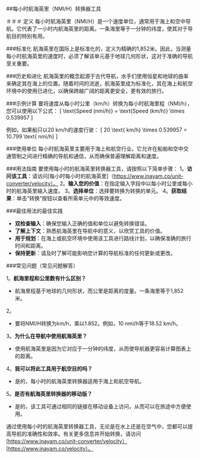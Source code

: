 ##每小时航海英里（NMI/H）转换器工具

＃＃＃ 定义
每小时航海英里（NMI/H）是一个速度单位，通常用于海上和空中导航。它代表了一小时内航海英里的距离。一条海里等于一分钟的纬度，使其对于导航目的特别有用。

###标准化
航海英里在国际上是标准化的，定义为精确的1,852米。因此，当测量每小时航海英里的速度时，必须了解该单元基于地球几何形状，这对于准确的导航至关重要。

###历史和进化
航海英里的概念起源于古代导航，水手们使用恒星和地球的曲率来确定其在海上的位置。随着时间的流逝，航海英里成为标准化，其在海上和航空环境中的使用已进化，以确保跨越广阔的距离更安全，更有效的旅行。

###示例计算
要将速度从每小时公里（km/h）转换为每小时航海里程（NMI/h），您可以使用以下公式：
\[ \text{Speed (nmi/h)} = \text{Speed (km/h)} \times 0.539957 \]

例如，如果船只以20 km/h的速度行驶：
\[ 20 \text{ km/h} \times 0.539957 = 10.799 \text{ nmi/h} \]

###使用单位
每小时航海英里主要用于海上和航空行业。它允许在船舶和空中交通管制之间进行精确的导航和通信，从而确保普遍理解距离和速度。

###用法指南
要使用每小时的航海英里转换器工具，请按照以下简单步骤：
1。**访问该工具**：请访问[每小时每小时的航海英里]（https://www.inayam.co/unit-converter/velocity）。
2。**输入您的价值**：在指定输入字段中以每小时公里或每小时的航海英里输入速度。
3。**选择单位**：选择要转换为转换的单元。
4。**获取结果**：单击“转换”按钮以查看所需单元中的等效速度。

###最佳用法的最佳实践
-  **双检查输入**：确保您输入正确的值和单位以避免转换错误。
-  **了解上下文**：熟悉航海英里在导航中的意义，以欣赏工具的价值。
-  **用于规划**：在海上或航空环境中使用该工具进行路线计划，以确保准确的旅行时间和距离。
-  **保持更新**：请及时了解可能影响您计算的导航标准的任何更新或更改。

###常见问题（常见问题解答）

1。**航海里程和公里数有什么区别？**
- 航海里程基于地球的几何形状，而公里是距离的度量。一条海里等于1,852米。

2。
- 要将NMI/H转换为km/h，乘以1.852。例如，10 nmi/h等于18.52 km/h。

3。**为什么在导航中使用航海英里？**
- 使用航海英里是因为它对应于一分钟的纬度，从而使导航器更容易计算图表上的距离。

4。**我可以将此工具用于航空目的吗？**
- 是的，每小时的航海英里转换器适用于海上和航空导航。

5。**是否有航海英里转换器的移动版？**
- 是的，该工具可通过相同的链接在移动设备上访问，从而可以在旅途中方便使用。

通过使用每小时的航海英里转换器工具，无论是在水上还是在空气中，您都可以提高导航的准确性和效率。有关更多信息并开始转换，请访问[https://www.inayam.co/unit-converter/velocity）[https://www.inayam.co/velocity）。